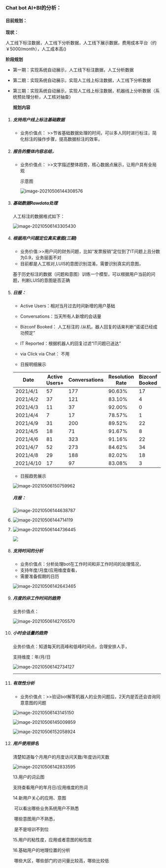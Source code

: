 

### Chat bot AI+BI的分析：

#### 目前规划：

**现状：**

人工线下标注数据，人工线下分析数据，人工线下展示数据，费用成本平台（约￥5000/month），人工成本高()

**阶段规划**

- 第一期：实现系统自动展示，人工线下标注数据，人工分析数据

- 第二期：实现系统自动展示，实现人工线上标注数据，人工线下分析数据

- 第三期：实现系统自动展示，实现人工线上标注数据，机器线上分析数据（系统预处理分析，人工核对抽查）

  **规划内容**

1. ##### 支持用户线上标注基础数据

   - 业务价值点：   >>节省基础数据处理的时间，可以多人同时进行标注，简化标注的操作步骤，提高数据标注的效率，

2. ##### 报告的整体内容总结，

   - 业务价值点： >>文字描述整体趋势，核心数据点展示，让用户具有全局观

     示意图

     ![image-20210506144308576](D:\sourcecode\opensource\jdcGuideBook\images\image-20210506144308576.png)

3. ##### 基础数据Rawdata处理

   人工标注的数据格式如下：

   ![image-20210506143305430](C:\Users\KevinLiu\AppData\Roaming\Typora\typora-user-images\image-20210506143305430.png)

   

4. ##### 根据用户问题定位真实意图(三期)

   -  业务价值:>>用户问的财务问题，比如“发票报销”定位到了IT问题上且分数为0.9，业务层面不对
   - 目前都是人工核对,LUIS的意图识别混淆，需要识别真实的意图，

   基于历史标注的数据（问题和意图）训练一个模型，可以根据用户当前的问题，判断LUIS的意图是否正确

   

5. ##### 日报：

   - Active Users：相对当月过去时间新增的用户基础


   - Conversations：当天所有人新增的会话量


   -  Bizconf Booked： 人工标注的   /从机，器人回复的话来判断“诺诺已经成功预定”


   -  IT Reported：根据机器人的回复过滤“IT问题已送达”


   -  via Click  via Chat： 不用
   - 日报明细展示

   | Date      | Active Users+ | Conversations | Resolution Rate | Bizconf Booked | IT Reported | via Click | via Chat | IT     Right | Fin     Right |
   | --------- | ------------- | ------------- | --------------- | -------------- | ----------- | --------- | -------- | ------------ | ------------- |
   | 2021/4/1  | 57            | 177           | 90.63%          | 17             | 1           | 13        | 164      | 55           | 32            |
   | 2021/4/2  | 37            | 121           | 83.10%          | 4              | 2           | 7         | 114      | 46           | 13            |
   | 2021/4/3  | 11            | 37            | 92.00%          | 0              | 0           | 12        | 25       | 21           | 2             |
   | 2021/4/4  | 7             | 17            | 78.57%          | 1              | 0           | 1         | 16       | 9            | 2             |
   | 2021/4/9  | 31            | 200           | 89.52%          | 22             | 2           | 11        | 189      | 68           | 26            |
   | 2021/4/5  | 18            | 71            | 91.67%          | 8              | 0           | 8         | 63       | 30           | 2             |
   | 2021/4/6  | 81            | 323           | 91.16%          | 22             | 12          | 36        | 287      | 141          | 23            |
   | 2021/4/7  | 52            | 273           | 84.62%          | 34             | 7           | 30        | 243      | 92           | 18            |
   | 2021/4/8  | 29            | 188           | 82.02%          | 18             | 5           | 14        | 174      | 60           | 13            |
   | 2021/4/10 | 17            | 97            | 83.08%          | 3              | 2           | 12        | 85       | 48           | 6             |

   - 日报趋势展示

   ![image-20210506150759962](C:\Users\KevinLiu\AppData\Roaming\Typora\typora-user-images\image-20210506150759962.png)

   ##### 月报：

   

   

   ![image-20210506144638787](C:\Users\KevinLiu\AppData\Roaming\Typora\typora-user-images\image-20210506144638787.png)

6. ![image-20210506144714119](C:\Users\KevinLiu\AppData\Roaming\Typora\typora-user-images\image-20210506144714119.png)

7. ![image-20210506144736445](C:\Users\KevinLiu\AppData\Roaming\Typora\typora-user-images\image-20210506144736445.png)

   ![](D:\sourcecode\opensource\jdcGuideBook\images\image-20210506141609419.png)

8. ##### 支持时间的分析

   - 业务价值点：分析处理bot在工作时间和非工作时间的处理情况，
   - 支持年度/月度/应用维度查看，
   - 需要准备假期的日历

   ![image-20210506142643465](C:\Users\KevinLiu\AppData\Roaming\Typora\typora-user-images\image-20210506142643465.png)

9. ##### 月度的非工作时间的趋势

   业务价值点：

   ![image-20210506142705570](C:\Users\KevinLiu\AppData\Roaming\Typora\typora-user-images\image-20210506142705570.png)

10. ##### 小时会话量的趋势

    业务价值点：知道每天的高峰和低峰时间点，合理安排人手，

    支持维度：年/月/日

    ![image-20210506142734127](C:\Users\KevinLiu\AppData\Roaming\Typora\typora-user-images\image-20210506142734127.png)

    --------------------------

11. ##### 有效性分析

    - 业务价值点：>>验证bot解答机器人的业务问题后，2天内是否还会咨询同意意图的问题

    ![image-20210506143145150](D:\sourcecode\jdcGuideBook\images\image-20210506143145150.png)

    

    ![image-20210506145009859](C:\Users\KevinLiu\AppData\Roaming\Typora\typora-user-images\image-20210506145009859.png)

    ![image-20210506152058924](C:\Users\KevinLiu\AppData\Roaming\Typora\typora-user-images\image-20210506152058924.png)

12. ##### 用戶使用排名

    清楚知道每个月用户的月度访问天数/年度访问天数

    ![image-20210506142833595](C:\Users\KevinLiu\AppData\Roaming\Typora\typora-user-images\image-20210506142833595.png)

    13.用户的词云图

    支持查看用户的年月日/应用维度的热词

    14.新用户关心的应用、意图

    ​     可以看出哪些业务系统用户不熟悉

    ​     哪些意图用户不熟悉，

    ​     是不是培训不到位

    15.用户的粘性度，应用或者意图的粘性度

    16.基础用户的地理位置的分析

    ​     哪些大区，哪些部门的访问量比较高，哪些比较低

    

    



